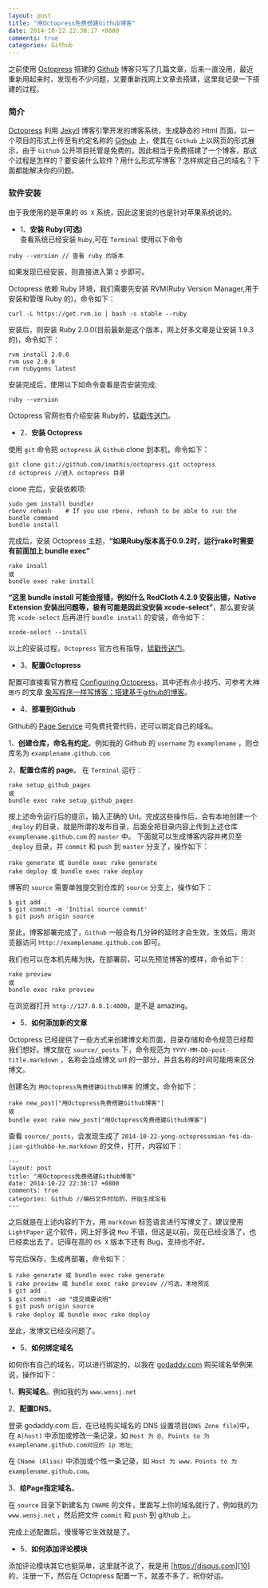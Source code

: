 ```yaml
---
layout: post
title: "用Octopress免费搭建Github博客"
date: 2014-10-22 22:30:17 +0800
comments: true
categories: Github
---
```

之前使用 [Octopress][1] 搭建的 [Github][2] 博客只写了几篇文章，后来一直没用，最近重新用起来时，发现有不少问题，又要重新找网上文章去搭建，这里我记录一下搭建的过程。

### 简介
[Octopress][1] 利用 [Jekyll][3] 博客引擎开发的博客系统，生成静态的 Html 页面，以一个项目的形式上传至有约定名称的 [Github][2] 上，使其在 `Github` 上以网页的形式展示，由于 `Github` 公开项目托管是免费的，因此相当于免费搭建了一个博客，那这个过程是怎样的？要安装什么软件？用什么形式写博客？怎样绑定自己的域名？下面都能解决你的问题。
 
### 软件安装
由于我使用的是苹果的 `OS X` 系统，因此这里说的也是针对苹果系统说的。

*  1、**安装 Ruby(可选)**  
查看系统已经安装 `Ruby`,可在 `Terminal` 使用以下命令

```
ruby --version // 查看 ruby 的版本
```

如果发现已经安装，则直接进入第 `2` 步即可。

Octopress 依赖 Ruby 环境，我们需要先安装 RVM(Ruby Version Manager,用于安装和管理 Ruby 的)，命令如下：

```
curl -L https://get.rvm.io | bash -s stable --ruby
```

安装后，则安装 Ruby 2.0.0(目前最新是这个版本，网上好多文章是让安装 1.9.3 的)，命令如下：

```
rvm install 2.0.0
rvm use 2.0.0
rvm rubygems latest
```

安装完成后，使用以下如命令查看是否安装完成:

```
ruby --version
```

Octopress 官网也有介绍安装 Ruby的，[猛戳传送门][4]。

*  2、**安装 Octopress**  

使用 `git` 命令把 `octopress` 从 `Github` clone 到本机，命令如下：

```
git clone git://github.com/imathis/octopress.git octopress
cd octopress //进入 octopress 目录
```

clone 完后，安装依赖项:

```
sudo gem install bundler
rbenv rehash    # If you use rbenv, rehash to be able to run the bundle command
bundle install
```

完成后，安装 Octopress 主题，**“如果Ruby版本高于0.9.2时，运行rake时需要有前面加上 bundle exec”**

```
rake insall 
或
bundle exec rake install
```

**“这里 bundle install 可能会报错，例如什么 RedCloth 4.2.9 安装出错，Native Extension 安装出问题等，极有可能是因此没安装 xcode-select”**，那么要安装完 `xcode-select` 后再进行 `bundle install` 的安装，命令如下：

```
xcode-select --install
```

以上的安装过程，`Octopress` 官方也有指导，[猛戳传送门][5]。

*  3、**配置Octopress**  

配置可直接看官方教程 [Configuring Octopress][6]，其中还有点小技巧，可参考大神 `唐巧` 的文章 [象写程序一样写博客：搭建基于github的博客][7]。

*  4、**部署到Github**  

Github的 [Page Service][8] 可免费托管代码，还可以绑定自己的域名。

1、**创建仓库，命名有约定**。例如我的 Github 的 `username` 为 `examplename` ，则仓库名为 `examplename.github.com`

2、**配置仓库的 page**。 在 `Terminal` 运行：

```
rake setup_github_pages
或
bundle exec rake setup_github_pages
```

按上述命令运行后的提示，输入正确的 Url。完成这些操作后，会有本地创建一个 `_deploy` 的目录，就是所谓的发布目录，后面全把目录内容上传到上述仓库 `examplename.github.com` 的 `master` 中。
下面就可以生成博客内容并拷贝至 `_deploy` 目录，并 `commit` 和 `push` 到 `master` 分支了，操作如下：

```
rake generate 或 bundle exec rake generate
rake deploy 或 bundle exec rake deploy
```

博客的 `source` 需要单独提交到仓库的 `source` 分支上，操作如下：

```
$ git add .
$ git commit -m 'Initial source commit'
$ git push origin source
```

至此，博客部署完成了，`Github` 一般会有几分钟的延时才会生效，生效后，用浏览器访问 `http://examplename.github.com` 即可。

我们也可以在本机先睹为快，在部署前，可以先预览博客的模样，命令如下：

```
rake preview
或
bundle exec rake preview
```

在浏览器打开 `http://127.0.0.1:4000`，是不是 amazing。


*  5、**如何添加新的文章**  

Octopress 已经提供了一些方式来创建博文和页面，目录存储和命令规范已经帮我们想好。博文放在 `source/_posts` 下，命令规范为 `YYYY-MM-DD-post-title.markdown` ，名称会当成博文 url 的一部分，并且名称的时间可能用来区分博文。

创建名为 `用Octopress免费搭建Github博客` 的博文，命令如下：

```
rake new_post["用Octopress免费搭建Github博客"]
或
bundle exec rake new_post["用Octopress免费搭建Github博客"]
```

查看 `source/_posts`，会发现生成了 `2014-10-22-yong-octopressmian-fei-da-jian-githubbo-ke.markdown` 的文件，打开，内容如下：

```
---
layout: post
title: "用Octopress免费搭建Github博客"
date: 2014-10-22 22:30:17 +0800
comments: true
categories: Github //编码文件时加的，开始生成没有
---
```

之后就是在上述内容的下方，用 `markdown` 标签语言进行写博文了，建议使用 `LightPaper` 这个软件，网上好多说 `Mou` 不错，但这是以前，现在已经没落了，也已经卖出去了，记得在高的 `OS X` 版本下还有 Bug，支持也不好。

写完后保存，生成再部署，命令如下：

```
$ rake generate 或 bundle exec rake generate
$ rake preview 或 bundle exec rake preview //可选，本地预览
$ git add .
$ git commit -am "提交摘要说明" 
$ git push origin source
$ rake deploy 或 bundle exec rake deploy
```

至此，发博文已经没问题了。

*  5、**如何绑定域名**  

如何你有自己的域名，可以进行绑定的，以我在 [godaddy.com][9] 购买域名举例来说，操作如下：

1、**购买域名**。例如我的为 `www.wensj.net`

2、**配置DNS**。

登录 godaddy.com 后，在已经购买域名的 DNS 设置项目(`DNS Zone file`)中，在 `A(host)` 中添加或修改一条记录，如 `Host 为 @, Points to 为 examplename.github.com对应的 ip 地址`;

在 `CName (Alias)` 中添加或个性一条记录，如 `Host 为 www，Points to 为 examplename.github.com`。

3、**给Page指定域名**。

在 `source` 目录下新建名为 `CNAME` 的文件，里面写上你的域名就行了，例如我的为 `www.wensj.net` ，然后把文件 `commit` 和 `push` 到 github 上。

完成上述配置后，慢慢等它生效就是了。

*  5、**如何添加评论模块**  

添加评论模块其它也挺简单，这里就不说了，我是用 [https://disqus.com][10] 的，注册一下，然后在 Octopress 配置一下，就差不多了，祝你好运。


[1]: http://octopress.org/
[2]: https://github.com
[3]: http://github.com/mojombo/jekyll
[4]: http://octopress.org/docs/setup/rvm/
[5]: http://octopress.org/docs/setup/
[6]: http://blog.devtang.com/blog/2012/02/10/setup-blog-based-on-github/
[7]: http://blog.devtang.com/blog/2012/02/10/setup-blog-based-on-github/
[8]: http://pages.github.com/
[9]: https://www.godaddy.com/
[10]: https://disqus.com/